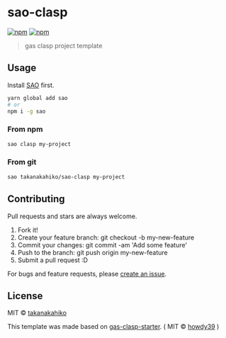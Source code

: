 # sao-clasp

[![npm](https://img.shields.io/npm/v/sao-clasp.svg)](https://www.npmjs.com/package/sao-clasp)
[![npm](https://img.shields.io/npm/dt/sao-clasp.svg)](https://www.npmjs.com/package/sao-clasp)


> gas clasp project template

## Usage

Install [SAO](https://github.com/saojs/sao) first.

```bash
yarn global add sao
# or
npm i -g sao
```

### From npm

```bash
sao clasp my-project
```

### From git

```bash
sao takanakahiko/sao-clasp my-project
```


## Contributing

Pull requests and stars are always welcome.

1. Fork it!
2. Create your feature branch: git checkout -b my-new-feature
3. Commit your changes: git commit -am 'Add some feature'
4. Push to the branch: git push origin my-new-feature
5. Submit a pull request :D

For bugs and feature requests, please [create an issue](https://github.com/takanakahiko/sao-clasp/issues).

## License

MIT &copy; [takanakahiko](github.com/takanakahiko)

This template was made based on [gas-clasp-starter](github.com/howdy39/gas-clasp-starter).
( MIT &copy; [howdy39](github.com/howdy39) )
